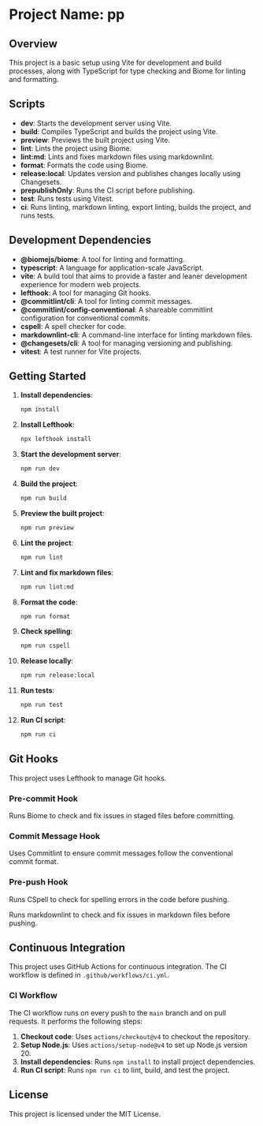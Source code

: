 # Project Name: pp

## Overview

This project is a basic setup using Vite for development and build processes,
along with TypeScript for type checking and Biome for linting and formatting.

## Scripts

- **dev**: Starts the development server using Vite.
- **build**: Compiles TypeScript and builds the project using Vite.
- **preview**: Previews the built project using Vite.
- **lint**: Lints the project using Biome.
- **lint:md**: Lints and fixes markdown files using markdownlint.
- **format**: Formats the code using Biome.
- **release:local**: Updates version and publishes changes locally using Changesets.
- **prepublishOnly**: Runs the CI script before publishing.
- **test**: Runs tests using Vitest.
- **ci**: Runs linting, markdown linting, export linting, builds the project, and runs tests.

## Development Dependencies

- **@biomejs/biome**: A tool for linting and formatting.
- **typescript**: A language for application-scale JavaScript.
- **vite**: A build tool that aims to provide a faster and leaner development experience for modern web projects.
- **lefthook**: A tool for managing Git hooks.
- **@commitlint/cli**: A tool for linting commit messages.
- **@commitlint/config-conventional**: A shareable commitlint configuration for conventional commits.
- **cspell**: A spell checker for code.
- **markdownlint-cli**: A command-line interface for linting markdown files.
- **@changesets/cli**: A tool for managing versioning and publishing.
- **vitest**: A test runner for Vite projects.

## Getting Started

1. **Install dependencies**:

   ```sh
   npm install
   ```

2. **Install Lefthook**:

   ```sh
   npx lefthook install
   ```

3. **Start the development server**:

   ```sh
   npm run dev
   ```

4. **Build the project**:

   ```sh
   npm run build
   ```

5. **Preview the built project**:

   ```sh
   npm run preview
   ```

6. **Lint the project**:

   ```sh
   npm run lint
   ```

7. **Lint and fix markdown files**:

   ```sh
   npm run lint:md
   ```

8. **Format the code**:

   ```sh
   npm run format
   ```

9. **Check spelling**:

   ```sh
   npm run cspell
   ```

10. **Release locally**:

    ```sh
    npm run release:local
    ```

11. **Run tests**:

    ```sh
    npm run test
    ```

12. **Run CI script**:

    ```sh
    npm run ci
    ```

## Git Hooks

This project uses Lefthook to manage Git hooks.

### Pre-commit Hook

Runs Biome to check and fix issues in staged files before committing.

### Commit Message Hook

Uses Commitlint to ensure commit messages follow the conventional commit format.

### Pre-push Hook

Runs CSpell to check for spelling errors in the code before pushing.

Runs markdownlint to check and fix issues in markdown files before pushing.

## Continuous Integration

This project uses GitHub Actions for continuous integration. The CI workflow is defined in `.github/workflows/ci.yml`.

### CI Workflow

The CI workflow runs on every push to the `main` branch and on pull requests. It performs the following steps:

1. **Checkout code**: Uses `actions/checkout@v4` to checkout the repository.
2. **Setup Node.js**: Uses `actions/setup-node@v4` to set up Node.js version 20.
3. **Install dependencies**: Runs `npm install` to install project dependencies.
4. **Run CI script**: Runs `npm run ci` to lint, build, and test the project.

## License

This project is licensed under the MIT License.

